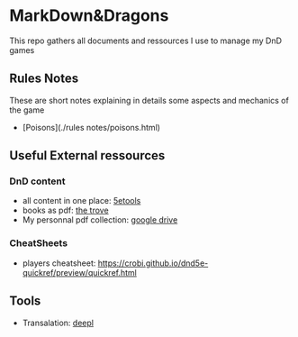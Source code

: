 # MarkDown&Dragons
This repo gathers all documents and ressources I use to manage my DnD games

## Rules Notes
These are short notes explaining in details some aspects and mechanics of the game
- [Poisons](./rules notes/poisons.html)

## Useful External ressources

### DnD content
- all content in one place: [5etools](https://5e.tools)
- books as pdf: [the trove](https://thetrove.is/Books/Dungeons%20%26%20Dragons%20%5Bmulti%5D/5th%20Edition%20%285e%29/Core/)
- My personnal pdf collection: [google drive](https://drive.google.com/drive/folders/1UG_oDEpwV1EgzwlVToeorw-EO0wOmHTI)

### CheatSheets
- players cheatsheet: https://crobi.github.io/dnd5e-quickref/preview/quickref.html

## Tools
- Transalation: [deepl](deepl.com)

